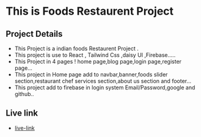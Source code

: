# This is Foods Restaurent Project
## Project Details

  - This Project is a indian foods Restaurent Project .
  - This project is use to React , Tailwind Css ,daisy UI ,Firebase.....
  -  This Project in 4 pages ! home page,blog page,login page,register page...
   - This project in Home page add to navbar,banner,foods slider section,restaurant chef services section,about us section and footer...
   - This project add to firebase in login system Email/Password,google and github..
## Live link
- [live-link](https://foods-restaurant-assignment-10.web.app/)
